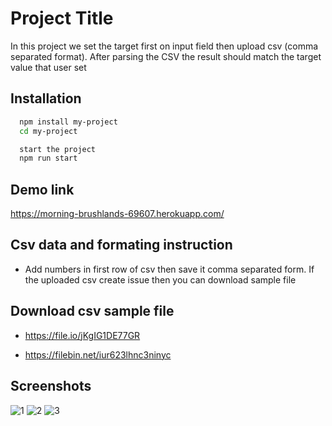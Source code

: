 
# Project Title

In this project we set the target first on input field  then upload csv (comma separated format).
After parsing the CSV the result should match the target value that user set



## Installation


```bash
  npm install my-project
  cd my-project

  start the project
  npm run start
```
    
## Demo link
https://morning-brushlands-69607.herokuapp.com/


## Csv data and formating instruction
 - Add numbers in first row of csv then save it comma separated form. If the uploaded csv create issue then you can download sample file

## Download csv sample file
 - https://file.io/jKgIG1DE77GR

 - https://filebin.net/iur623lhnc3ninyc
## Screenshots

![1](https://user-images.githubusercontent.com/17449893/173893208-2b762df4-1939-4287-8bab-cae9f70af320.png)
![2](https://user-images.githubusercontent.com/17449893/173893284-c6697307-56e5-4649-9cc5-512e9eb4e665.png)
![3](https://user-images.githubusercontent.com/17449893/173893294-074fbb54-134b-405e-b1e1-de33dfd5f6bd.png)
